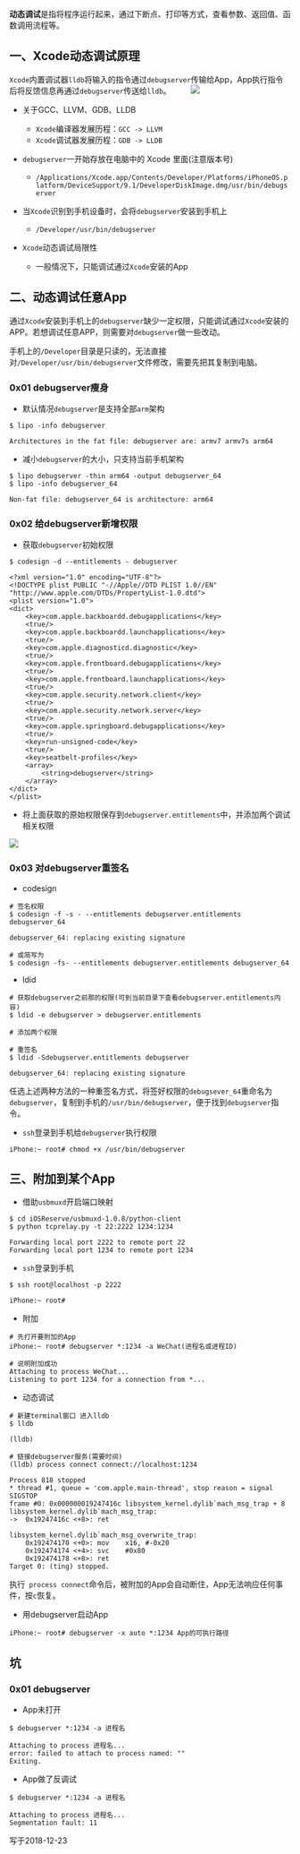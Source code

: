 **动态调试**是指将程序运行起来，通过下断点、打印等方式，查看参数、返回值、函数调用流程等。

## 一、Xcode动态调试原理

`Xcode`内置调试器`lldb`将输入的指令通过`debugserver`传输给App，App执行指令后将反馈信息再通过`debugserver`传送给`lldb`。
　　
![](../Images/iOSReverse/debugserver/debugserver_image1.png)

- 关于GCC、LLVM、GDB、LLDB

    - `Xcode`编译器发展历程：`GCC -> LLVM`
    - `Xcode`调试器发展历程：`GDB -> LLDB`
    
- `debugserver`一开始存放在电脑中的 Xcode 里面(注意版本号)

    - `/Applications/Xcode.app/Contents/Developer/Platforms/iPhoneOS.platform/DeviceSupport/9.1/DeveloperDiskImage.dmg/usr/bin/debugserver`
    
- 当`Xcode`识别到手机设备时，会将`debugserver`安装到手机上
 
    - `/Developer/usr/bin/debugserver`

- `Xcode`动态调试局限性

    - 一般情况下，只能调试通过`Xcode`安装的App
    

## 二、动态调试任意App

通过`Xcode`安装到手机上的`debugserver`缺少一定权限，只能调试通过`Xcode`安装的APP。若想调试任意APP，则需要对`debugserver`做一些改动。

手机上的`/Developer`目录是只读的，无法直接对`/Developer/usr/bin/debugserver`文件修改，需要先把其复制到电脑。

### 0x01 debugserver瘦身

- 默认情况`debugserver`是支持全部`arm`架构
    
```
$ lipo -info debugserver
    
Architectures in the fat file: debugserver are: armv7 armv7s arm64 
```
    
- 减小`debugserver`的大小，只支持当前手机架构


```
$ lipo debugserver -thin arm64 -output debugserver_64
$ lipo -info debugserver_64 
    
Non-fat file: debugserver_64 is architecture: arm64
```
    
### 0x02 给debugserver新增权限

- 获取`debugserver`初始权限

```
$ codesign -d --entitlements - debugserver
    
<?xml version="1.0" encoding="UTF-8"?>
<!DOCTYPE plist PUBLIC "-//Apple//DTD PLIST 1.0//EN" "http://www.apple.com/DTDs/PropertyList-1.0.dtd">
<plist version="1.0">
<dict>
    <key>com.apple.backboardd.debugapplications</key>
    <true/>
    <key>com.apple.backboardd.launchapplications</key>
    <true/>
    <key>com.apple.diagnosticd.diagnostic</key>
    <true/>
    <key>com.apple.frontboard.debugapplications</key>
    <true/>
    <key>com.apple.frontboard.launchapplications</key>
    <true/>
    <key>com.apple.security.network.client</key>
    <true/>
    <key>com.apple.security.network.server</key>
    <true/>
    <key>com.apple.springboard.debugapplications</key>
    <true/>
    <key>run-unsigned-code</key>
    <true/>
    <key>seatbelt-profiles</key>
    <array>
	    <string>debugserver</string>
    </array>
</dict>
</plist>
```

- 将上面获取的原始权限保存到`debugserver.entitlements`中，并添加两个调试相关权限

![](../Images/iOSReverse/debugserver/debugserver_image2.png)

### 0x03 对debugserver重签名

- codesign

```
# 签名权限
$ codesign -f -s - --entitlements debugserver.entitlements debugserver_64
    
debugserver_64: replacing existing signature
    
# 或简写为
$ codesign -fs- --entitlements debugserver.entitlements debugserver_64
```
    
- ldid


```
# 获取debugserver之前那的权限(可到当前目录下查看debugserver.entitlements内容)
$ ldid -e debugserver > debugserver.entitlements
    
# 添加两个权限
    
# 重签名
$ ldid -Sdebugserver.entitlements debugserver
    
debugserver_64: replacing existing signature
```
    
任选上述两种方法的一种重签名方式，将签好权限的`debugsever_64`重命名为`debugserver`，复制到手机的`/usr/bin/debugserver`，便于找到`debugserver`指令。

- `ssh`登录到手机给`debugserver`执行权限


```
iPhone:~ root# chmod +x /usr/bin/debugserver
``` 



## 三、附加到某个App

- 借助`usbmuxd`开启端口映射

```
$ cd iOSReserve/usbmuxd-1.0.8/python-client
$ python tcprelay.py -t 22:2222 1234:1234
    
Forwarding local port 2222 to remote port 22
Forwarding local port 1234 to remote port 1234
```

- `ssh`登录到手机

```
$ ssh root@localhost -p 2222
    
iPhone:~ root# 
```

- 附加

```
# 先打开要附加的App
iPhone:~ root# debugserver *:1234 -a WeChat(进程名或进程ID)
    
# 说明附加成功
Attaching to process WeChat...
Listening to port 1234 for a connection from *...
```

- 动态调试

```
# 新建terminal窗口 进入lldb
$ lldb
    
(lldb)
    
# 链接debugserver服务(需要时间)
(lldb) process connect connect://localhost:1234
    
Process 818 stopped
* thread #1, queue = 'com.apple.main-thread', stop reason = signal SIGSTOP
frame #0: 0x000000019247416c libsystem_kernel.dylib`mach_msg_trap + 8
libsystem_kernel.dylib`mach_msg_trap:
->  0x19247416c <+8>: ret    

libsystem_kernel.dylib`mach_msg_overwrite_trap:
    0x192474170 <+0>: mov    x16, #-0x20
    0x192474174 <+4>: svc    #0x80
    0x192474178 <+8>: ret    
Target 0: (ting) stopped.
```

执行` process connect`命令后，被附加的App会自动断住，App无法响应任何事件，按`c`恢复。
    
- 用debugserver启动App

```
iPhone:~ root# debugserver -x auto *:1234 App的可执行路径
```
    
## 坑

### 0x01 debugserver

- App未打开

```
$ debugserver *:1234 -a 进程名
    
Attaching to process 进程名...
error: failed to attach to process named: "" 
Exiting.
```

- App做了反调试

```
$ debugserver *:1234 -a 进程名
    
Attaching to process 进程名...
Segmentation fault: 11
```


写于2018-12-23